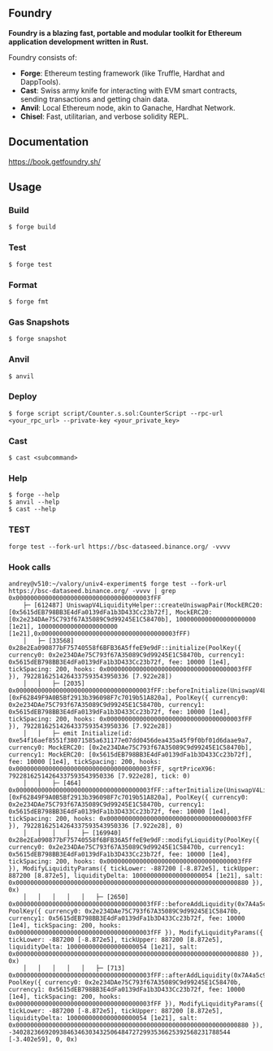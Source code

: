 ## Foundry

**Foundry is a blazing fast, portable and modular toolkit for Ethereum application development written in Rust.**

Foundry consists of:

-   **Forge**: Ethereum testing framework (like Truffle, Hardhat and DappTools).
-   **Cast**: Swiss army knife for interacting with EVM smart contracts, sending transactions and getting chain data.
-   **Anvil**: Local Ethereum node, akin to Ganache, Hardhat Network.
-   **Chisel**: Fast, utilitarian, and verbose solidity REPL.

## Documentation

https://book.getfoundry.sh/

## Usage

### Build

```shell
$ forge build
```

### Test

```shell
$ forge test
```

### Format

```shell
$ forge fmt
```

### Gas Snapshots

```shell
$ forge snapshot
```

### Anvil

```shell
$ anvil
```

### Deploy

```shell
$ forge script script/Counter.s.sol:CounterScript --rpc-url <your_rpc_url> --private-key <your_private_key>
```

### Cast

```shell
$ cast <subcommand>
```

### Help

```shell
$ forge --help
$ anvil --help
$ cast --help
```

### TEST
```
forge test --fork-url https://bsc-dataseed.binance.org/ -vvvv
```
### Hook calls
```
andrey@v510:~/valory/univ4-experiment$ forge test --fork-url https://bsc-dataseed.binance.org/ -vvvv | grep 0x0000000000000000000000000000000000003fFF
    ├─ [612487] UniswapV4LiquidityHelper::createUniswapPair(MockERC20: [0x5615dEB798BB3E4dFa0139dFa1b3D433Cc23b72f], MockERC20: [0x2e234DAe75C793f67A35089C9d99245E1C58470b], 1000000000000000000000 [1e21], 1000000000000000000000 [1e21],0x0000000000000000000000000000000000003fFF)
    │   ├─ [33568] 0x28e2Ea090877bF75740558f6BFB36A5ffeE9e9dF::initialize(PoolKey({ currency0: 0x2e234DAe75C793f67A35089C9d99245E1C58470b, currency1: 0x5615dEB798BB3E4dFa0139dFa1b3D433Cc23b72f, fee: 10000 [1e4], tickSpacing: 200, hooks: 0x0000000000000000000000000000000000003fFF }), 79228162514264337593543950336 [7.922e28])
    │   │   ├─ [2035] 0x0000000000000000000000000000000000003fFF::beforeInitialize(UniswapV4LiquidityHelper: [0xF62849F9A0B5Bf2913b396098F7c7019b51A820a], PoolKey({ currency0: 0x2e234DAe75C793f67A35089C9d99245E1C58470b, currency1: 0x5615dEB798BB3E4dFa0139dFa1b3D433Cc23b72f, fee: 10000 [1e4], tickSpacing: 200, hooks: 0x0000000000000000000000000000000000003fFF }), 79228162514264337593543950336 [7.922e28])
    │   │   ├─ emit Initialize(id: 0xe54f16aef8551f38071585a631177e07dd0456dea435a45f9f0bf01d6daae9a7, currency0: MockERC20: [0x2e234DAe75C793f67A35089C9d99245E1C58470b], currency1: MockERC20: [0x5615dEB798BB3E4dFa0139dFa1b3D433Cc23b72f], fee: 10000 [1e4], tickSpacing: 200, hooks: 0x0000000000000000000000000000000000003fFF, sqrtPriceX96: 79228162514264337593543950336 [7.922e28], tick: 0)
    │   │   ├─ [464] 0x0000000000000000000000000000000000003fFF::afterInitialize(UniswapV4LiquidityHelper: [0xF62849F9A0B5Bf2913b396098F7c7019b51A820a], PoolKey({ currency0: 0x2e234DAe75C793f67A35089C9d99245E1C58470b, currency1: 0x5615dEB798BB3E4dFa0139dFa1b3D433Cc23b72f, fee: 10000 [1e4], tickSpacing: 200, hooks: 0x0000000000000000000000000000000000003fFF }), 79228162514264337593543950336 [7.922e28], 0)
    │   │   │   │   ├─ [169940] 0x28e2Ea090877bF75740558f6BFB36A5ffeE9e9dF::modifyLiquidity(PoolKey({ currency0: 0x2e234DAe75C793f67A35089C9d99245E1C58470b, currency1: 0x5615dEB798BB3E4dFa0139dFa1b3D433Cc23b72f, fee: 10000 [1e4], tickSpacing: 200, hooks: 0x0000000000000000000000000000000000003fFF }), ModifyLiquidityParams({ tickLower: -887200 [-8.872e5], tickUpper: 887200 [8.872e5], liquidityDelta: 1000000000000000000054 [1e21], salt: 0x0000000000000000000000000000000000000000000000000000000000000880 }), 0x)
    │   │   │   │   │   ├─ [2650] 0x0000000000000000000000000000000000003fFF::beforeAddLiquidity(0x7A4a5c919aE2541AeD11041A1AEeE68f1287f95b, PoolKey({ currency0: 0x2e234DAe75C793f67A35089C9d99245E1C58470b, currency1: 0x5615dEB798BB3E4dFa0139dFa1b3D433Cc23b72f, fee: 10000 [1e4], tickSpacing: 200, hooks: 0x0000000000000000000000000000000000003fFF }), ModifyLiquidityParams({ tickLower: -887200 [-8.872e5], tickUpper: 887200 [8.872e5], liquidityDelta: 1000000000000000000054 [1e21], salt: 0x0000000000000000000000000000000000000000000000000000000000000880 }), 0x)
    │   │   │   │   │   ├─ [713] 0x0000000000000000000000000000000000003fFF::afterAddLiquidity(0x7A4a5c919aE2541AeD11041A1AEeE68f1287f95b, PoolKey({ currency0: 0x2e234DAe75C793f67A35089C9d99245E1C58470b, currency1: 0x5615dEB798BB3E4dFa0139dFa1b3D433Cc23b72f, fee: 10000 [1e4], tickSpacing: 200, hooks: 0x0000000000000000000000000000000000003fFF }), ModifyLiquidityParams({ tickLower: -887200 [-8.872e5], tickUpper: 887200 [8.872e5], liquidityDelta: 1000000000000000000054 [1e21], salt: 0x0000000000000000000000000000000000000000000000000000000000000880 }), -340282366920938463463034325064847272993536625392568231788544 [-3.402e59], 0, 0x)
```
